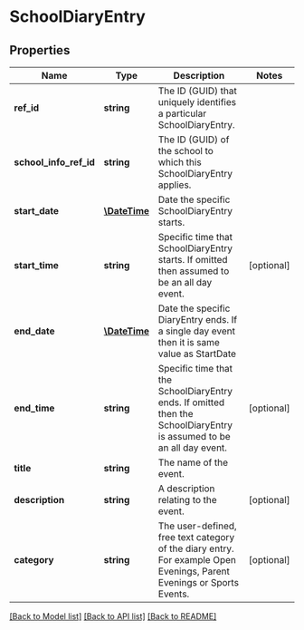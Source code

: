 # SchoolDiaryEntry

## Properties
Name | Type | Description | Notes
------------ | ------------- | ------------- | -------------
**ref_id** | **string** | The ID (GUID) that uniquely identifies a particular SchoolDiaryEntry. | 
**school_info_ref_id** | **string** | The ID (GUID) of the school to which this SchoolDiaryEntry applies. | 
**start_date** | [**\DateTime**](Date.md) | Date the specific SchoolDiaryEntry starts. | 
**start_time** | **string** | Specific time that SchoolDiaryEntry starts. If omitted then assumed to be an all day event. | [optional] 
**end_date** | [**\DateTime**](Date.md) | Date the specific DiaryEntry ends. If a single day event then it is same value as StartDate | 
**end_time** | **string** | Specific time that the SchoolDiaryEntry ends. If omitted then the SchoolDiaryEntry is assumed to be an all day event. | [optional] 
**title** | **string** | The name of the event. | 
**description** | **string** | A description relating to the event. | [optional] 
**category** | **string** | The user-defined, free text category of the diary entry. For example Open Evenings, Parent Evenings or Sports Events. | [optional] 

[[Back to Model list]](../README.md#documentation-for-models) [[Back to API list]](../README.md#documentation-for-api-endpoints) [[Back to README]](../README.md)


